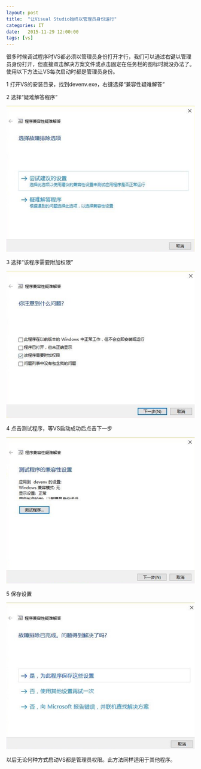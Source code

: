 ```yaml
---
layout: post
title:  "让Visual Studio始终以管理员身份运行"
categories: IT
date:   2015-11-29 12:00:00
tags: [vs]
---
```


很多时候调试程序时VS都必须以管理员身份打开才行，我们可以通过右键以管理员身份打开，但直接双击解决方案文件或点击固定在任务栏的图标时就没办法了。使用以下方法让VS每次启动时都是管理员身份。

<!--more-->

1 打开VS的安装目录，找到devenv.exe，右键选择“兼容性疑难解答”

2 选择“疑难解答程序”

<div style="text-align: center;">
<img  src="/r/vsadmin-1.jpg" border="0" alt=""/>
</div>

3 选择“该程序需要附加权限”

<div style="text-align: center;">
<img  src="/r/vsadmin-2.jpg" border="0" alt=""/>
</div>

4 点击测试程序，等VS启动成功后点击下一步

<div style="text-align: center;">
<img  src="/r/vsadmin-3.jpg" border="0" alt=""/>
</div>

5 保存设置

<div style="text-align: center;">
<img  src="/r/vsadmin-4.jpg" border="0" alt=""/>
</div>

以后无论何种方式启动VS都是管理员权限。此方法同样适用于其他程序。